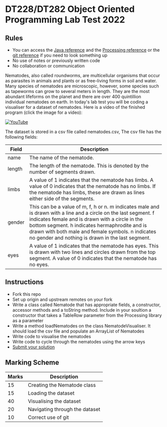 # DT228/DT282 Object Oriented Programming Lab Test 2022

## Rules
- You can access the [Java reference](https://docs.oracle.com/javase/7/docs/api/) and the [Processing reference](https://processing.org/reference/) or the [git reference](https://git-scm.com/docs) if you need to look something up
- No use of notes or previously written code
- No collaboration or communication

Nematodes, also called roundworms, are multicellular organisms that occur as parasites in animals and plants or as free-living forms in soil and water. Many species of nematodes are microscopic, however, some species such as tapeworms can grow to several meters in length. They are the most abundant lifeforms on the planet and there are over 400 quintillion individual nematodes on earth. In today's lab test you will be coding a visualiser for a dataset of nematodes. Here is a video of the finished program (click the image for a video):

[![YouTube](http://img.youtube.com/vi/Sixvl_2LgLg/0.jpg)](https://youtu.be/Sixvl_2LgLg)

The dataset is stored in a csv file called nematodes.csv, The csv file has the following fields:

| Field | Description |
|-------|-------------|
| name | The name of the nematode. |
| length | The length of the nematode. This is denoted by the number of segments drawn. |
| limbs | A value of 1 indicates that the nematode has limbs. A value of 0 indicates that the nematode has no limbs. If the nematode has limbs, these are drawn as lines either side of the segments. |
| gender | This can be a value of m, f, h or n. m indicates male and is drawn with a line and a circle on the last segment. f indicates female and is drawn with a circle in the bottom segment. h indicates hermaphrodite and is drawn with both male and female symbols. n indicates no gender and nothing is drawn in the last segment.
| eyes | A value of 1 indicates that the nematode has eyes. This is drawn with two lines and circles drawn from the top segment. A value of 0 indicates that the nematode has no eyes. | 

## Instructions

- Fork this repo
- Set up origin and upstream remotes on your fork
- Write a class called Nematode that has appropriate fields, a constructor, accessor methods and a toString method. Include in your soultion a constructor that takes a TableRow parameter from the Processing library as a parameter
- Write a method loadNematodes on the class NematodeVisualiser. It should load the csv file and populate an ArrayList of Nematodes
- Write code to visualise the nematodes
- Write code to cycle through the nematodes using the arrow keys 
- [Submit your solution]()

## Marking Scheme

| Marks | Description |
|-------|-------------|
| 15 | Creating the Nematode class |
| 15 | Loading the dataset |
| 40 | Visualising the dataset |
| 20 | Navigating through the dataset |
| 10 | Correct use of git |